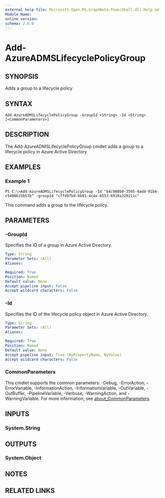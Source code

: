 ```yaml
---
external help file: Microsoft.Open.MS.GraphBeta.PowerShell.dll-Help.xml
Module Name:
online version:
schema: 2.0.0
---
```


# Add-AzureADMSLifecyclePolicyGroup

## SYNOPSIS
Adds a group to a lifecycle policy

## SYNTAX

```
Add-AzureADMSLifecyclePolicyGroup -GroupId <String> -Id <String> [<CommonParameters>]
```

## DESCRIPTION
The Add-AzureADMSLifecyclePolicyGroup cmdlet adds a group to a lifecycle policy in Azure Active Directory

## EXAMPLES

### Example 1
```
PS C:\>Add-AzureADMSLifecyclePolicyGroup -Id "b4c908b0-3595-4add-91b4-c5400b31b57b" -groupId "cffd97bd-6b91-4c4e-b553-6918a320211c"
```

This command adds a group to the lifecycle policy.

## PARAMETERS

### -GroupId
Specifies the ID of a group in Azure Active Directory.

```yaml
Type: String
Parameter Sets: (All)
Aliases:

Required: True
Position: Named
Default value: None
Accept pipeline input: False
Accept wildcard characters: False
```

### -Id
Specifies the ID of the lifecycle policy object in Azure Active Directory.

```yaml
Type: String
Parameter Sets: (All)
Aliases:

Required: True
Position: Named
Default value: None
Accept pipeline input: True (ByPropertyName, ByValue)
Accept wildcard characters: False
```

### CommonParameters
This cmdlet supports the common parameters: -Debug, -ErrorAction, -ErrorVariable, -InformationAction, -InformationVariable, -OutVariable, -OutBuffer, -PipelineVariable, -Verbose, -WarningAction, and -WarningVariable. For more information, see [about_CommonParameters](http://go.microsoft.com/fwlink/?LinkID=113216).

## INPUTS

### System.String
## OUTPUTS

### System.Object
## NOTES

## RELATED LINKS
